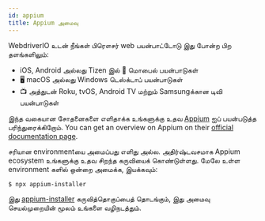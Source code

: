 ```yaml
---
id: appium
title: Appium அமைவு
---
```


WebdriverIO உடன் நீங்கள் பிரௌசர் web பயன்பாட்டோடு இது போன்ற பிற தளங்களிலும்:

- iOS, Android அல்லது Tizen இல் 📱 மொபைல் பயன்பாடுகள்
- 🖥️ macOS அல்லது Windows டெஸ்க்டாப் பயன்பாடுகள்
- 📺 அத்துடன் Roku, tvOS, Android TV மற்றும் Samsungக்கான டிவி பயன்பாடுகள்

இந்த வகையான சோதனைகளை எளிதாக்க உங்களுக்கு உதவ [Appium](https://appium.io/) ஐப் பயன்படுத்த பரிந்துரைக்கிறோம். You can get an overview on Appium on their [official documentation page](https://appium.io/docs/en/2.0/intro/).

சரியான environmentயை அமைப்பது எளிது அல்ல. அதிர்ஷ்டவசமாக Appium ecosystem உங்களுக்கு உதவ சிறந்த கருவியைக் கொண்டுள்ளது. மேலே உள்ள environment களில் ஒன்றை அமைக்க, இயக்கவும்:

```sh
$ npx appium-installer
```

இது [appium-installer](https://github.com/AppiumTestDistribution/appium-installer) கருவித்தொகுப்பைத் தொடங்கும், இது அமைவு செயல்முறையின் மூலம் உங்களை வழிநடத்தும்.
